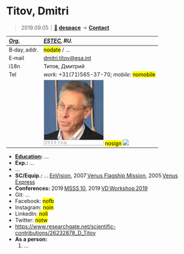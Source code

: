 # Titov, Dmitri
> 2019.09.05 ┊ **[🚀](../index/index.md) [despace](index.md)** → **[Contact](contact.md)**

|*[Org.](contact.md)*|*[ESTEC](zz_estec.md), RU.*|
|:--|:--|
|B‑day, addr.| <mark>nodate</mark> / … |
|E‑mail| <dmitri.titov@esa.int> |
|i18n| Титов, Дмитрий |
|Tel| *work:* +31(71)565-37-70; *mobile:* <mark>nomobile</mark> |
|| [![](f/contact/t/titov_001_photo_thumb.jpg)](f/contact/t/titov_001_photo.jpg) <mark>nosign</mark> [![](f/contact//_001_sign_thumb.jpg)](f/contact//_001_sign.png) |

   - **[Education](edu.md):** …
   - **Exp.:** …
   - …
   - **SC/Equip.:** … [EnVision](envision.md), 2007 [Venus Flagship Mission](venus_flagship_mission.md), 2005 [Venus Express](venus_express.md)
   - **Conferences:** 2019 [MSSS 10](msss_10.md), 2019 [VD Workshop 2019](vdws2019.md)
   - Git: …
   - Facebook: <mark>nofb</mark>
   - Instagram: <mark>noin</mark>
   - LinkedIn: <mark>noli</mark>
   - Twitter: <mark>notw</mark>
   - <https://www.researchgate.net/scientific-contributions/26232878_D_Titov>
   - **As a person:**
      1. …

